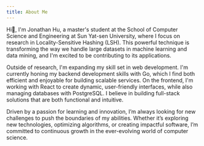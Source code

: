 ```yaml
---
title: About Me
---
```


Hi👋, I'm Jonathan Hu, a master's student at the School of Computer Science and Engineering at Sun Yat-sen University, where I focus on research in Locality-Sensitive Hashing (LSH). This powerful technique is transforming the way we handle large datasets in machine learning and data mining, and I'm excited to be contributing to its applications.

Outside of research, I'm expanding my skill set in web development. I'm currently honing my backend development skills with Go, which I find both efficient and enjoyable for building scalable services. On the frontend, I'm working with React to create dynamic, user-friendly interfaces, while also managing databases with PostgreSQL. I believe in building full-stack solutions that are both functional and intuitive.

Driven by a passion for learning and innovation, I’m always looking for new challenges to push the boundaries of my abilities. Whether it’s exploring new technologies, optimizing algorithms, or creating impactful software, I’m committed to continuous growth in the ever-evolving world of computer science.
